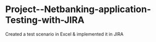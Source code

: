 # Project--Netbanking-application-Testing-with-JIRA
Created a test scenario in Excel &amp; implemented it in JIRA 
